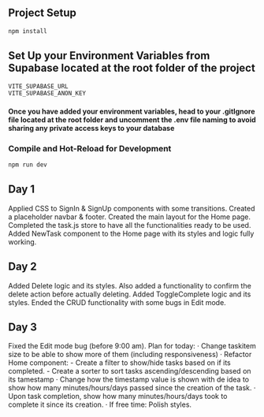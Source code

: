 
## Project Setup

```sh
npm install
```

## Set Up your Environment Variables from Supabase located at the root folder of the project
```sh
VITE_SUPABASE_URL
VITE_SUPABASE_ANON_KEY 
```
#### Once you have added your environment variables, head to your .gitIgnore file located at the root folder and uncomment the .env file naming to avoid sharing any private access keys to your database

### Compile and Hot-Reload for Development

```sh
npm run dev
```
## Day 1
Applied CSS to SignIn & SignUp components with some transitions.
Created a placeholder navbar & footer.
Created the main layout for the Home page.
Completed the task.js store to have all the functionalities ready to be used.
Added NewTask component to the Home page with its styles and logic fully working.
## Day 2
Added Delete logic and its styles.
Also added a functionality to confirm the delete action before actually deleting.
Added ToggleComplete logic and its styles.
Ended the CRUD functionality with some bugs in Edit mode.
## Day 3
Fixed the Edit mode bug (before 9:00 am).
Plan for today:
  · Change taskitem size to be able to show more of them (including responsiveness)
  · Refactor Home component:
    - Create a filter to show/hide tasks based on if its completed.
    - Create a sorter to sort tasks ascending/descending based on its tamestamp
  · Change how the timestamp value is shown with de idea to show how many minutes/hours/days passed since the creation of the task.
  · Upon task completion, show how many minutes/hours/days took to complete it since its creation.
  · If free time: Polish styles.

